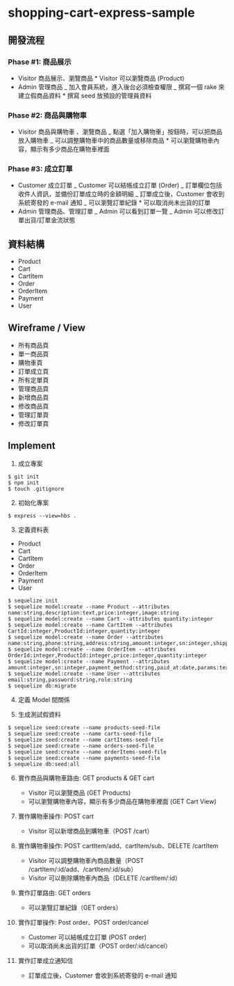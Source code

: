 # shopping-cart-express-sample

## 開發流程

### Phase #1: 商品展示

- Visitor 商品展示、瀏覽商品 \* Visitor 可以瀏覽商品 (Product)
- Admin 管理商品
  _ 加入會員系統，進入後台必須檢查權限
  _ 撰寫一個 rake 來建立假商品資料 \* 撰寫 seed 放預設的管理員資料

### Phase #2: 商品與購物車

- Visitor 商品與購物車 、瀏覽商品
  _ 點選「加入購物車」按鈕時，可以把商品放入購物車
  _ 可以調整購物車中的商品數量或移除商品 \* 可以瀏覽購物車內容，顯示有多少商品在購物車裡面

### Phase #3: 成立訂單

- Customer 成立訂單
  _ Customer 可以結帳成立訂單 (Order)
  _ 訂單欄位包括收件人資訊，並備份訂單成立時的金額明細
  _ 訂單成立後，Customer 會收到系統寄發的 e-mail 通知
  _ 可以瀏覽訂單紀錄 \* 可以取消尚未出貨的訂單
- Admin 管理商品、管理訂單
  _ Admin 可以看到訂單一覽
  _ Admin 可以修改訂單出貨/訂單金流狀態

## 資料結構

- Product
- Cart
- CartItem
- Order
- OrderItem
- Payment
- User

## Wireframe / View

- 所有商品頁
- 單一商品頁
- 購物車頁
- 訂單成立頁
- 所有定單頁
- 管理商品頁
- 新增商品頁
- 修改商品頁
- 管理訂單頁
- 修改訂單頁

## Implement

1. 成立專案

```
$ git init
$ npm init
$ touch .gitignore
```

2. 初始化專案

```
$ express --view=hbs .
```

3. 定義資料表

- Product
- Cart
- CartItem
- Order
- OrderItem
- Payment
- User

```
$ sequelize init
$ sequelize model:create --name Product --attributes name:string,description:text,price:integer,image:string
$ sequelize model:create --name Cart --attributes quantity:integer
$ sequelize model:create --name CartItem --attributes CartId:integer,ProductId:integer,quantity:integer
$ sequelize model:create --name Order --attributes name:string,phone:string,address:string,amount:integer,sn:integer,shipping_status:string,payment_status:string,UserId:integer
$ sequelize model:create --name OrderItem --attributes OrderId:integer,ProductId:integer,price:integer,quantity:integer
$ sequelize model:create --name Payment --attributes amount:integer,sn:integer,payment_method:string,paid_at:date,params:text,OrderId:integer
$ sequelize model:create --name User --attributes email:string,password:string,role:string
$ sequelize db:migrate
```

4. 定義 Model 間關係

5. 生成測試假資料

```
$ sequelize seed:create --name products-seed-file
$ sequelize seed:create --name carts-seed-file
$ sequelize seed:create --name cartItems-seed-file
$ sequelize seed:create --name orders-seed-file
$ sequelize seed:create --name orderItems-seed-file
$ sequelize seed:create --name payments-seed-file
$ sequelize db:seed:all
```

6. 實作商品與購物車路由: GET products & GET cart

   - Visitor 可以瀏覽商品 (GET Products)
   - 可以瀏覽購物車內容，顯示有多少商品在購物車裡面 (GET Cart View)

7. 實作購物車操作: POST cart

   - Visitor 可以新增商品到購物車（POST /cart）

8. 實作購物車操作: POST cartItem/add、cartItem/sub、DELETE /cartItem

   - Visitor 可以調整購物車內商品數量（POST /cartItem/:id/add、/cartItem/:id/sub）
   - Visitor 可以刪除購物車內商品（DELETE /cartItem/:id）

9. 實作訂單路由: GET orders

   - 可以瀏覽訂單紀錄（GET orders）

10. 實作訂單操作: Post order、POST order/cancel

    - Customer 可以結帳成立訂單 (POST order)
    - 可以取消尚未出貨的訂單（POST order/:id/cancel）

11. 實作訂單成立通知信
    - 訂單成立後，Customer 會收到系統寄發的 e-mail 通知
